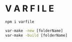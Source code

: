 # V A R F I L E
```cmd
npm i varfile
```
```cmd
var-make -new [folderName]
var-make -build [folderName]
```
